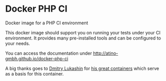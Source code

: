 # Docker PHP CI

Docker image for a PHP CI environment

This docker image should support you on running your tests under your CI environment.
It provides many pre-installed tools and can be configured to your needs.

You can access the documentation under http://atino-gmbh.github.io/docker-php-ci

A big thanks goes to [Dmitry Lukashin](https://github.com/abcdmitry) for [his great containers](https://github.com/TetraWeb/docker/tree/master/php)
 which serve as a basis for this container.
